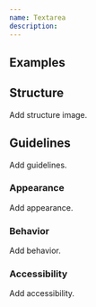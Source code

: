 ```yaml
---
name: Textarea
description: 
---
```


## Examples

<story-viewer story-name="base-form-form-textarea--default" title="Textarea"></story-viewer>

## Structure

<todo>Add structure image.</todo>

## Guidelines

<todo>Add guidelines.</todo>

### Appearance

<todo>Add appearance.</todo>

### Behavior

<todo>Add behavior.</todo>

### Accessibility

<todo>Add accessibility.</todo>
